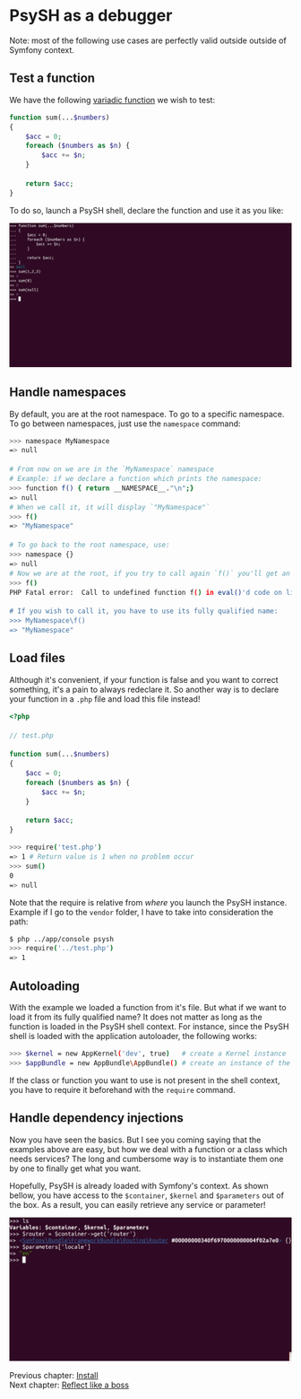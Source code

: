 # PsySH as a debugger

Note: most of the following use cases are perfectly valid outside outside of Symfony context.


## Test a function

We have the following [variadic function](http://php.net/manual/en/functions.arguments.php#functions.variable-arg-list.new) we wish to test:

```php
function sum(...$numbers)
{
    $acc = 0;
    foreach ($numbers as $n) {
        $acc += $n;
    }

    return $acc;
}
```

To do so, launch a PsySH shell, declare the function and use it as you like:

![Use case #1](images/use-case-1.png)


## Handle namespaces

By default, you are at the root namespace. To go to a specific namespace. To go between namespaces, just use the `namespace` command:

```bash
>>> namespace MyNamespace
=> null

# From now on we are in the `MyNamespace` namespace
# Example: if we declare a function which prints the namespace:
>>> function f() { return __NAMESPACE__."\n";}
=> null
# When we call it, it will display `"MyNamespace"`
>>> f()
=> "MyNamespace"

# To go back to the root namespace, use:
>>> namespace {}
=> null
# Now we are at the root, if you try to call again `f()` you'll get an error:
>>> f()
PHP Fatal error:  Call to undefined function f() in eval()'d code on line 1

# If you wish to call it, you have to use its fully qualified name:
>>> MyNamespace\f()
=> "MyNamespace"
```


## Load files

Although it's convenient, if your function is false and you want to correct something, it's a pain to always redeclare
it. So another way is to declare your function in a `.php` file and load this file instead!


```php
<?php

// test.php

function sum(...$numbers)
{
    $acc = 0;
    foreach ($numbers as $n) {
        $acc += $n;
    }

    return $acc;
}
```

```bash
>>> require('test.php')
=> 1 # Return value is 1 when no problem occur
>>> sum()
0
=> null
```

Note that the require is relative from *where* you launch the PsySH instance. Example if I go to the `vendor` folder, I
have to take into consideration the path:

```bash
$ php ../app/console psysh
>>> require('../test.php')
=> 1
```


## Autoloading

With the example we loaded a function from it's file. But what if we want to load it from its fully qualified name? It
does not matter as long as the function is loaded in the PsySH shell context. For instance, since the PsySH shell is
loaded with the application autoloader, the following works:

```bash
>>> $kernel = new AppKernel('dev', true)   # create a Kernel instance
>>> $appBundle = new AppBundle\AppBundle() # create an instance of the AppBundle
```

If the class or function you want to use is not present in the shell context, you have to require it beforehand with 
the `require` command.


## Handle dependency injections

Now you have seen the basics. But I see you coming saying that the examples above are easy, but how we deal with a
function or a class which needs services? The long and cumbersome way is to instantiate them one by one to finally
get what you want.

Hopefully, PsySH is already loaded with Symfony's context. As shown bellow, you have access to the `$container`,
`$kernel` and `$parameters` out of the box. As a result, you can easily retrieve any service or parameter!

![Use case #4](images/use-case-4.png)

Previous chapter: [Install](../../README.md#documentation)<br />
Next chapter: [Reflect like a boss](reflect.md)
